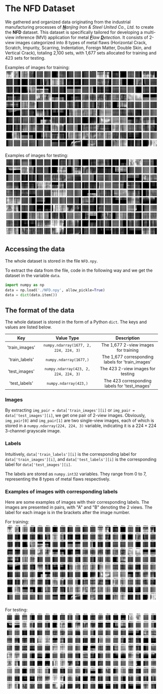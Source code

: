 # The NFD Dataset

We gathered and organized data originating from the industrial manufacturing processes of *<u>**N**</u>anjing Iron \& Steel United Co., Ltd.* to create the **NFD** dataset. This dataset is specifically tailored for developing a multi-view inference (MVI) application for metal *<u>**F**</u>law <u>**D**</u>etection*. It consists of 2-view images categorized into 8 types of metal flaws (Horizontal Crack, Scratch, Impurity, Scarring, Indentation, Foreign Matter, Double Skin, and Vertical Crack), totaling 2,100 sets, with 1,677 sets allocated for training and 423 sets for testing.

Examples of images for training:
![Examples of images for training.](./assets/train_images.png)

Examples of images for testing:
![Examples of images for testing.](./assets/test_images.png)

## Accessing the data

The whole dataset is stored in the file `NFD.npy`.

To extract the data from the file, code in the following way and we get the dataset in the variable `data`.
```Python
import numpy as np
data = np.load('./NFD.npy', allow_pickle=True)
data = dict(data.item())
```

## The format of the data

The whole dataset is stored in the form of a Python `dict`. The keys and values are listed below.

|Key|Value Type|Description|
|:-:|:-:|:-:|
|'train_images'|`numpy.ndarray(1677, 2, 224, 224, 3)`|The 1,677 2-view images for training|
|'train_labels'|`numpy.ndarray(1677,)`|The 1,677 corresponding labels for 'train_images'|
|'test_images'|`numpy.ndarray(423, 2, 224, 224, 3)`|The 423 2-view images for testing|
|'test_labels'|`numpy.ndarray(423,)`|The 423 corresponding labels for 'test_images'|

### Images

By extracting `img_pair = data['train_images'][i]` or `img_pair = data['test_images'][i]`, we get one pair of 2-view images. Obviously, `img_pair[0]` and `img_pair[1]` are two single-view images, each of which is stored in a `numpy.ndarray(224, 224, 3)` variable, indicating it is a $224 \times 224$ 3-channel grayscale image.

### Labels

Intuitively, `data['train_labels'][i]` is the corresponding label for `data['train_images'][i]`, and `data['test_labels'][i]` is the corresponding label for `data['test_images'][i]`.

The labels are stored as `numpy.int32` variables. They range from $0$ to $7$, representing the 8 types of metal flaws respectively.

### Examples of images with corresponding labels

Here are some examples of images with their corresponding labels. The images are presented in pairs, with "A" and "B" denoting the 2 views. The label for each image is in the brackets after the image number.

For training:
![Examples of images for training with labels.](./assets/train_images_with_labels.png)

For testing:
![Examples of images for testing with labels.](./assets/test_images_with_labels.png)
